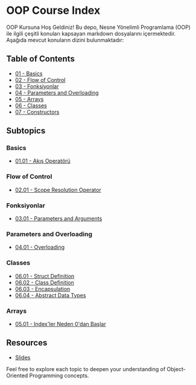 # OOP Course Index

OOP Kursuna Hoş Geldiniz! Bu depo, Nesne Yönelimli Programlama (OOP) ile ilgili çeşitli konuları kapsayan markdown dosyalarını içermektedir. Aşağıda mevcut konuların dizini bulunmaktadır:

## Table of Contents

- [01 - Basics](01%20-%20Basics.md)
- [02 - Flow of Control](02%20-%20Flow%20of%20Control.md)
- [03 - Fonksiyonlar](03%20-%20Fonksiyonlar.md)
- [04 - Parameters and Overloading](04%20-%20Parameters%20and%20Overloading.md)
- [05 - Arrays](05%20-%20Arrays.md)
- [06 - Classes](06%20-%20Classes.md)
- [07 - Constructors](07%20-%20Constructors.md)

## Subtopics

### Basics
- [01.01 - Akış Operatörü](01.01%20-%20Akış%20Operatörü.md)

### Flow of Control
- [02.01 - Scope Resolution Operator](02.01%20-%20Scope%20Resolution%20Operator.md)

### Fonksiyonlar
- [03.01 - Parameters and Arguments](03.01%20-%20Parameters%20and%20Arguments.md)

### Parameters and Overloading
- [04.01 - Overloading](04.01%20-%20Overloading.md)

### Classes
- [06.01 - Struct Definition](06.01%20-%20Struct%20Definition.md)
- [06.02 - Class Definition](06.02%20-%20Class%20Definition.md)
- [06.03 - Encapsulation](06.03%20-%20Encapsulation.md)
- [06.04 - Abstract Data Types](06.04%20-%20Abstract%20Data%20Types.md)

### Arrays
- [05.01 - Index'ler Neden 0'dan Başlar](05.01%20-%20Index'ler%20Neden%200'dan%20Başlar.md)

## Resources

- [Slides](https://drive.google.com/drive/folders/1sEZp-MUq780dd-tF4BEobnX3WTPsUrSF)

Feel free to explore each topic to deepen your understanding of Object-Oriented Programming concepts.